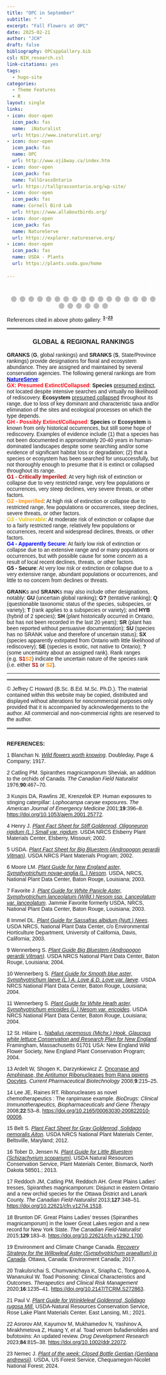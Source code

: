```yaml
---
title: "OPC in September"
subtitle: " "
excerpt: "Fall Flowers at OPC"
date: 2025-02-21
author: "JCH"
draft: false
bibliography: OPCsppGallery.bib
csl: NIH_research.csl
link-citations: yes
tags:
  - hugo-site
categories:
  - Theme Features
  - R
layout: single
links:
- icon: door-open
  icon_pack: fas
  name:  iNaturalist
  url: https://www.inaturalist.org/
- icon: door-open
  icon_pack: fas
  name: OPC
  url: http://www.ojibway.ca/index.htm
- icon: door-open
  icon_pack: fas
  name: TallGrassOntario
  url: https://tallgrassontario.org/wp-site/
- icon: door-open
  icon_pack: fas
  name: Cornell Bird Lab
  url: https://www.allaboutbirds.org/
- icon: door-open
  icon_pack: fas
  name: NatureServe
  url: https://explorer.natureserve.org/
- icon: door-open
  icon_pack: fas
  name: USDA - Plants
  url: https://plants.usda.gov/home

---
```


<style type="text/css">
* {box-sizing:border-box}
body {font-family: Verdana, sans-serif; margin:0}
.mySlides {display: none}
img {vertical-align: middle;}

/* ======================= */
/* SlideShow container CSS */
/* ======================= */
.slideshow-container {
  max-width: 600px;
  position: relative;
  margin: auto;
  }
/* ========================== */
/* Hide the images by default */
/* ========================== */
.mySlides {
  display: none;
  }
/* ======================== */
/*  Next & previous buttons */
/* ======================== */
.prev, .next {
  cursor: pointer;
  position: absolute;
  top: 50%;
  width: auto;
  margin-top: -22px;
  padding: 16px;
  color: white;
  font-weight: bold;
  font-size: 18px;
  transition: 0.6s ease;
  border-radius: 0 3px 3px 0;
  user-select: none;
  }
/* ================================ */
/* Position: "next button" to right */
/* ================================ */
.next {
  right: 0;
  border-radius: 3px 0 0 3px;
  }
/* ====================================================== */
/* On hover: black bkgd color with little bit see-through */
/* ====================================================== */
.prev:hover, .next:hover {
  background-color: rgba(0,0,0,0.8);
  }

/* ====================== */
/* Caption Container text */
/* ====================== */
.caption-container {
  font-size: 14px;
  text-align: left;
  background-color: rgb(240,240,240);
  padding: 5px 5px;
  color: white;
}

/* ===================== */
/* Number text (1/10 etc) */
/* ===================== */
.numbertext {
  color: #f2f2f2;
  font-size: 12px;
  padding: 8px 12px;
  position: absolute;
  top: 0;
  }
/* =========================== */
/*   Dots/bullets/indicators   */
/* =========================== */
.dot {
  cursor: pointer;
  height: 15px;
  width: 15px;
  margin: 0 2px;
  background-color: #bbb;
  border-radius: 50%;
  display: inline-block;
  transition: background-color 0.6s ease;
  }
.active, .dot:hover {
  background-color: #717171;
  }

/* ==================== */
/*   Fading animation   */
/* ==================== */
.fade {
  animation-name: fade;
  animation-duration: 1.5s;
  }
@keyframes fade {
  from {opacity: .4}
  to {opacity: 1}
  }

/* =============================== */
/*          CSS for Links          */
/* =============================== */
a.one:link {color: rgb(0, 0, 200);}
a.one:visited {color: rgb(192, 20, 172);}
a.one:hover {color: rgb(255, 20, 100);}

/* ============================== */
/*     CSS for stylizing text     */
/* ============================== */
#Blk { font-weight: bold; color: rgb(0, 0, 0); }
#blk { color: rgb(0, 0, 0); }
#Red { font-weight: bold; color: rgb(255, 10, 20); }
#Dred { font-weight: bold; color: rgb(175, 0, 0); }
#Or { font-weight: bold; color: rgb(255, 140, 0); }
#Gold { font-weight: bold; color: rgb(230, 190, 0); }
#Gr2 { font-weight: bold; color: rgb(25, 150, 25); }
#Teal { font-weight: bold; color: rgb(60, 180, 180); }
#Blue { font-weight: bold; color: blue; }
#Glacialb { font-weight: bold; color: rgb(54, 139, 193); }
#Violet { font-weight: bold; color: rgb(180, 73, 255); }
#Purple { font-weight: bold; color: rgb(150, 0, 255); }
#Magenta { font-weight: bold; color: rgb(255, 0, 255); }
#Salmon { font-weight: bold; color: rgb(255, 140, 160); }
#Silver { font-weight: bold; color: rgb(192, 192, 192); }
#Gray { font-weight: bold; color: rgb(155, 155, 155); }
#Rust { font-weight: bold; color: rgb(183, 65, 14); }
#Dbr { font-weight: bold; color: rgb(100, 20, 20); }
</style>
<!-- Slideshow container -->

<div class="slideshow-container">

<!-- Full-width images with number and caption text -->

<div class="mySlides fade">

<div class="numbertext">

1 / 23

</div>

<img src="images/Sept2010_RigidGRod.jpg" alt="" width="100%"/>

<div class="caption-container">

<p id="caption">
<span id="blk"><i>Solidago rigida</i> (<span id="Gold">S3</span>, <span id="Blue">G4</span>), commonly known as <b><a class="one" href="https://www.inaturalist.org/taxa/125721-Solidago-rigida" target="_blank" title="Go to iNaturalist">Rigid Goldenrod</a></b> or <b>Stiff-leaved Goldenrod</b>, is a provincially rare native perennial forb and member of the family <i>Asteraceae</i> that can be found in open, dry sandy soils. Its a relatively tall plant with thick stiff leaves (hence the name). Although the flowers of this statuesque plant begin to emerge in late August, it is only during the early part of September when they reach peak bloom (<b>Henry</b> 2002).</span>
</p>

</div>

</div>

<div class="mySlides fade">

<div class="numbertext">

2 / 23

</div>

<img src="images/Sept2010_GrayGrod.jpg" alt="" width="100%"/>

<div class="caption-container">

<p id="caption">
<span id="blk"><i>Solidago nemoralis</i> (<b>S5</b>, <b>G5</b>), commonly known as <b><a class="one" href="https://www.inaturalist.org/taxa/130377-Solidago-nemoralis" target="_blank" title="Go to iNaturalist">Gray Goldenrod</a></b> or <b>Field Goldenrod</b>, is a native perennial forb and member of the family <i>Asteraceae</i>. This early fall blooming goldenrod has notable gray-green or reddish stems lined with short white hairs, and small narrow, petiole-less upper leaves (see inset). Each composite flower head contains multiple (5-11) yellow <b>ray florets</b> and upwards of 10 yellow <b>disc florets</b> (<b>Belt</b> 2012).</span>
</p>

</div>

</div>

<div class="mySlides fade">

<div class="numbertext">

3 / 23

</div>

<img src="images/Sept2010_AmerToad.jpg" alt="" width="100%"/>

<div class="caption-container">

<p id="caption">
<span id="blk"><i>Anaxyrus americanus</i> (<b>S5</b>, <b>G5</b>), commonly known as the <b><a class="one" href="https://www.inaturalist.org/taxa/64968-Anaxyrus-americanus" target="_blank" title="Go to iNaturalist">American toad</a></b>, is a common native amphibian and member of the family <i>Bufonidae</i>. The colour varies with the environment (i.e. solid or speckled yellow, brown or black) and can include red-brown coloured warts as seen in this specimen. These toads can secrete a steroidal toxin known as <b><a class="one" href="https://pubchem.ncbi.nlm.nih.gov/compound/20054854" target="_blank" title="Go to PubChem">bufotoxin</a></b> (Note: some are structurally related to milkweed <b>cardiac glycosides</b>) that is relatively mild when compared to more poisonous amphibian secreted neurotoxins like batrachotoxin (<b>Trakulsrichai</b> et. al. 2020, <b>Asrorov</b> et. al. 2023).</span>
</p>

</div>

</div>

<div class="mySlides fade">

<div class="numbertext">

4 / 23

</div>

<img src="images/Sept2010_BGentian.jpg" alt="" width="100%"/>

<div class="caption-container">

<p id="caption">
<span id="blk"><i>Gentiana andrewsii</i> (<span id="Blue">S4</span>, <b>G5</b>), commonly known as <b><a class="one" href="https://www.inaturalist.org/taxa/120580-Gentiana-andrewsii" target="_blank" title="Go to iNaturalist">Bottle Gentian</a></b> or <b>Closed Gentian</b>, is a native perennial forb and member of the family <i>Gentianaceae</i>. The dark blue flowers of this unique plant are clustered atop hairless, glossy green foliage, and have a characteristic bottle shape with fixed petals and a closed mouth. Only relatively strong insect pollinators, like bumblebee species, can pry open the mouth of the plant to gain access to the pollen and nectar (<b>Nemec</b> 2024).</span>
</p>

</div>

</div>

<div class="mySlides fade">

<div class="numbertext">

5 / 23

</div>

<img src="images/Sept2010_FrGentian.jpg" alt="" width="100%"/>

<div class="caption-container">

<p id="caption">
<span id="blk"><i>Gentianopsis crinita</i> (<b>S5</b>, <b>G5</b>), commonly known as <b><a class="one" href="https://www.inaturalist.org/taxa/154320-Gentianopsis-crinita" target="_blank" title="Go to iNaturalist">Greater fringed Gentian</a></b> or <b>Blue Gentian</b>, is a native biennial forb and member of the family <i>Gentianaceae</i>. This very beautiful vibrant blue flower sadly only blooms during the last year of its two year life cycle. The delicately fringed petals are held aloft by triangular shaped green sepals at the base of the flower. As <b>Neltje Blanchan</b> (1917) so aptly put it “<i>When we come upon a bed of gentians…we can but repeat <b><a class="one" href="https://www.poetryfoundation.org/poems/55340/to-the-fringed-gentian" target="_blank" title="Go to PoetryFoundation">Bryants</a></b> thoughts and express them prosaically who attempt description</i>”.</span>
</p>

</div>

</div>

<div class="mySlides fade">

<div class="numbertext">

6 / 23

</div>

<img src="images/Sept2010_HeathAster.jpg" alt="" width="100%"/>

<div class="caption-container">

<p id="caption">
<span id="blk"><i>Symphyotrichum ericoides</i> (<b>S5</b>, <b>G5</b>), commonly known as <b><a class="one" href="https://www.inaturalist.org/taxa/126654-Symphyotrichum-ericoides" target="_blank" title="Go to iNaturalist">White heath aster</a></b>, is a native perennial forb and member of the family <i>Asteraceae</i>. The stem is brown or grayish brown and slightly hairy, although the upper stem sections may lack hairs (i.e. glabrescent). The simple, sessile, alternately arranged narrow grayish-green leaves become noticeably smaller as you ascend the plant or branch, and often have a small white-spine tip (see inset). The crowded flower set (i.e. inflorescence) forms a multi-branched panicle-like structure that contains many (potentially 200 or more) flower heads. Each flower head consists of multiple (10-18) white <b>ray florets</b> and upwards of 20 yellow <b>disc florets</b> (become brown). The smaller flowers and spine-less <b>phyllaries</b> (leaf like bracts at the base of the flower) helps distinguish it from the similar looking <i>S. pilosum</i>, or <b>Hairy aster</b> (<b>Wennerberg</b> 2004).</span>
</p>

</div>

</div>

<div class="mySlides fade">

<div class="numbertext">

7 / 23

</div>

<img src="images/Sept2010_LittleBstem.jpg" alt="" width="100%"/>

<div class="caption-container">

<p id="caption">
<span id="blk"><i>Schizachyrium scoparium</i> (<span id="Blue">S4</span>, <b>G5</b>), commonly known as <b><a class="one" href="https://www.inaturalist.org/taxa/122603-Schizachyrium-scoparium" target="_blank" title="Go to iNaturalist">Little Bluestem</a></b>, is a native perennial bunchgrass and member of the family <i>Poaceae</i>. This smaller bluestem has bluish or grayish-green leaves and stalks that become noticeably reddish or coppery in colour during the fall season. The upper stalks sport fluffy slightly curving <b>spikelets</b> (i.e. <b>awn</b> is the bristly extension of the outer flower or <b>lemma</b> that aids seed dispersal). Ecologically it is one of the main grasses found in the tallgrass prairies of the central plains, and it also provides food and shelter for the larva of many butterfly species (<b>USDA</b> 2002, <b>Tober</b> and <b>Jensen</b> 2013).</span>
</p>

</div>

</div>

<div class="mySlides fade">

<div class="numbertext">

8 / 23

</div>

<img src="images/Sept2010_GrPLadyTresses.jpg" alt="" width="100%"/>

<div class="caption-container">

<p id="caption">
<span id="blk"><i>Spiranthes magnicamporum</i> (<span id="Gold">S3</span>, <span id="Gold">G3</span>), commonly known as <b><a class="one" href="https://www.inaturalist.org/taxa/154330-Spiranthes-magnicamporum" target="_blank" title="Go to iNaturalist">Great Plains Ladies’ tresses</a></b>, is a rare native perennial forb and member of the orchid family <i>Orchidaceae</i>. Although it is usually associated with the western-central Great Plains, there are rare isolated populations further east, particularly in and around the lower Great Lakes (<b>Catling</b> 1976, <b>Reddoch</b> et. al. 2013, <b>Brunton</b> 2015). You will likely detect its strong vanilla-like odour (i.e. likely coumarin compounds) before setting eyes on the distinctive spiralling spike of creamy white flowers. Each flower head has a ruffled, protruding lower lip that is tinted yellow along its back central line, and horn-like lateral sepals.</span>
</p>

</div>

</div>

<div class="mySlides fade">

<div class="numbertext">

9 / 23

</div>

<img src="images/Sept2010_NLepFrog.jpg" alt="" width="100%"/>

<div class="caption-container">

<p id="caption">
<span id="blk"><i>Lithobates pipiens</i> (<b>S5</b>, <b>G5</b>), commonly known as <b><a class="one" href="https://www.inaturalist.org/taxa/66003-Lithobates-pipiens" target="_blank" title="Go to iNaturalist">Northern leopard frog</a></b>, is a native amphibian species and member of the family <i>Ranidae</i>. It usually has a dorsal green colour highlighted by numerous (lightly ringed) dark brownish spots, and two parallel tan coloured dorso-lateral folds running from the back of the eye down the back. Like many frogs it dines on a variety of insects and other small animals. Research has identified novel RNA based enzymes (i.e. ribonucleases) from the oocytes of <i>L. pipiens</i> that may be used as a cancer chemotherapeutic agent (<b>Lee</b> and <b>Raines</b> 2008, <b>Ardelt</b> et. al. 2008).</span>
</p>

</div>

</div>

<div class="mySlides fade">

<div class="numbertext">

10 / 23

</div>

<img src="images/Sept2010_NEAster.jpg" alt="" width="100%"/>

<div class="caption-container">

<p id="caption">
<span id="blk"><i>Symphyotrichum novae-angliae</i> (<b>S5</b>, <b>G5</b>), commonly known as <b><a class="one" href="https://www.inaturalist.org/taxa/117443-Symphyotrichum-novae-angliae" target="_blank" title="Go to iNaturalist">New England aster</a></b>, is a native perennial forb and member of the family <i>Asteraceae</i>. The plant has very distinct deep purple flowers, each containing upwards of 100 <b>ray florets</b> and 50 or more central yellow <b>disc florets</b>. The erect central stem and smaller upper branches are purplish in colour and fairly hairy (i.e. <b>pilose</b>). The lance-shaped leaves are clasping (i.e. no petiole) and arranged in an alternating pattern along the stems. Like many asters it is an important food source for both pollinating insects (i.e. butterflies, moths, ants, flies, and bees) and seed eating songbirds (<b>Moore</b> 2003).</span>
</p>

</div>

</div>

<div class="mySlides fade">

<div class="numbertext">

11 / 23

</div>

<img src="images/Sept2010_PurRattleSnRoot.jpg" alt="" width="100%"/>

<div class="caption-container">

<p id="caption">
<span id="blk"><i>Nabalus racemosus</i> (<b>S5</b>, <b>G5</b>), commonly known as <b><a class="one" href="https://www.inaturalist.org/taxa/204360-Nabalus-racemosus" target="_blank" title="Go to iNaturalist">Purple Rattlesnake root</a></b>, is a native perennial forb and member of the family <i>Asteraceae</i>. When the distinctive long haired cylinder-shaped bracts open during early fall they display multiple (upwards of 9-25) strap-like white <b>ray florets</b> that are lightly toothed at the top and usually curling outwards. Multiple long showy styles emerge from the centre of the flowers that are marked by purplish strips along their base and forked curling tips (<b>St. Hilaire</b> 2004).</span>
</p>

</div>

</div>

<div class="mySlides fade">

<div class="numbertext">

12 / 23

</div>

<img src="images/Sept2010_WhiteGrod.jpg" alt="" width="100%"/>

<div class="caption-container">

<p id="caption">
<span id="blk"><i>Solidago bicolor</i> (<span id="Blue">S4</span>, <b>G5</b>), commonly known as <b><a class="one" href="https://www.inaturalist.org/taxa/146717-Solidago-bicolor" target="_blank" title="Go to iNaturalist">Silverrod</a></b> or <b>White Goldenrod</b>, is a native perennial forb and member of the family <i>Asteraceae</i>. This species is unique among members of the genus <i>Solidago</i> in that the <b>ray florets</b> are white rather than yellow. Often the flower heads closely line the erect, slightly hairy central stem giving it an unusual wand-like appearance.</span>
</p>

</div>

</div>

<div class="mySlides fade">

<div class="numbertext">

13 / 23

</div>

<img src="images/Sept2010_WhThorRoot.jpg" alt="" width="100%"/>

<div class="caption-container">

<p id="caption">
<span id="blk"><i>Eupatorium altissimum</i> (<span id="Blue">S4</span>, <b>G5</b>), commonly known as <b><a class="one" href="https://www.inaturalist.org/taxa/119135-Eupatorium-altissimum" target="_blank" title="Go to iNaturalist">Tall thoroughwort</a></b> or <b>Tall Boneset</b>, is a native perennial forb and member of the family <i>Asteraceae</i>. The relatively large three-veined, lance-like leaves are either sessile or attached to the stem via a short petiole. Both the stems and the oppositely arranged leaves are covered with whitish hairs. Each white flower head atop the plant usually has five <b>disc florets</b>, but no <b>ray florets</b>. The rather large flat topped inflorescence (i.e. <b>corymbiform arrays</b>) attracts many pollinating insects.</span>
</p>

</div>

</div>

<div class="mySlides fade">

<div class="numbertext">

14 / 23

</div>

<img src="images/Sept2010_SmBAster.jpg" alt="" width="100%"/>

<div class="caption-container">

<p id="caption">
<span id="blk"><i>Symphyotrichum laeve</i> (<b>S5</b>, <b>G5</b>), commonly known as <b><a class="one" href="https://www.inaturalist.org/taxa/129607-Symphyotrichum-laeve" target="_blank" title="Go to iNaturalist">Smooth blue aster</a></b> or <b>Smooth aster</b>, is a native perennial forb and member of the family <i>Asteraceae</i>. The leaves vary in shape ranging from lance-like or spatula-like to oblong-ovate. They are also alternately arranged, often times clasping the stem, and generally hairless and smooth along their margins or edges. Each flower head has multiple (upwards of 34) pale blue <b>ray florets</b> and a similar number of yellow <b>disc florets</b> that often turn a purplish red. Ecologically <i>S. laeve</i> is the host plant for the larva of the <b><a class="one" href="https://www.inaturalist.org/taxa/52925-Phyciodes-tharos" target="_blank" title="Go to iNaturalist">Pearl Crescent butterfly</a></b> (<i>Phyciodes tharos</i>) and also provides nectar for a variety of other insect pollinators during the fall season (<b>Wennerberg</b> 2004).</span>
</p>

</div>

</div>

<div class="mySlides fade">

<div class="numbertext">

15 / 23

</div>

<img src="images/Sept2010_WillowAster.jpg" alt="" width="100%"/>

<div class="caption-container">

<p id="caption">
<span id="blk"><i>Symphyotrichum praealtum</i> (<span id="Or">S2</span>, <b>G5</b>), commonly known as <b><a class="one" href="https://www.inaturalist.org/taxa/243173-Symphyotrichum-praealtum-praealtum" target="_blank" title="Go to iNaturalist">Willow aster</a></b>, is a provincially very rare native perennial forb and member of the family <i>Asteraceae</i>. The plant has relatively thick lance-like or narrowly ovate leaves that can be either sessile or connected to the stem via a short petiole. The leaves also have a very fine network of veins (i.e. reticulate pattern) on their underside (see inset). The flower heads can form dense arrays within the upper branches. Each flower head has relatively large leafy bracts along its base, multiple (upwards of 35) pale blue-violet to lavender coloured <b>ray florets</b>, and a similar number of yellow <b>disc florets</b> that turn a purplish or reddish brown. In Canada <i>S. praealtum</i> is listed as a threatened species (federal Species at Risk Act or <b>SARA</b>) and can only be found in southwestern Ontario where 10 natural populations are known to exist, many (7) being found in and around Windsor and LaSalle (<b>Environment and Climate Change Canada</b> 2017).</span>
</p>

</div>

</div>

<div class="mySlides fade">

<div class="numbertext">

16 / 23

</div>

<img src="images/Sept2010_WPanAster.jpg" alt="" width="100%"/>

<div class="caption-container">

<p id="caption">
<span id="blk"><i>Symphyotrichum lanceolatum</i> (<b>S5</b>, <b>G5</b>), commonly known as <b><a class="one" href="https://www.inaturalist.org/taxa/79301-Symphyotrichum-lanceolatum" target="_blank" title="Go to iNaturalist">White panicled aster</a></b> or <b>Lance-leaved aster</b>, is a native perennial forb and member of the family <i>Asteraceae</i>. This relatively tall aster (upwards of 2 m) has long, simple, lance-shaped leaves (with a few widely spaced teeth) that are alternately arranged along the stems. The erect stems can vary in colour (green to a dark red) and bear distinct vertical lines of short white hairs in the upper sections (see inset). The relatively large, composite flower heads are arranged in clusters along multiple upper branches (i.e. <b>panicled</b>). Each flower head has multiple (upwards of 50) white <b>ray florets</b> and about the same number of yellow <b>disc florets</b> (turn purple as they mature). Ecologically this plant provides much needed food for a variety of pollinating insects during the colder fall season (<b>Favorite</b> 2003).</span>
</p>

</div>

</div>

<div class="mySlides fade">

<div class="numbertext">

17 / 23

</div>

<img src="images/Sept2010_RufGrod.jpg" alt="" width="100%"/>

<div class="caption-container">

<p id="caption">
<span id="blk"><i>Solidago rugosa</i> (<b>S5</b>, <b>G5</b>), commonly known as <b><a class="one" href="https://www.inaturalist.org/taxa/128551-Solidago-rugosa" target="_blank" title="Go to iNaturalist">Rough-stemmed Goldenrod</a></b> or <b>Roughleaf Goldenrod</b>, is a native perennial forb and member of the family <i>Asteraceae</i>. The plant has a hairy stems and characteristic wrinkly-looking leaves. The leaves are also arranged alternately along the stems and are elliptical or somewhat lance-like in shape. The <b>secund</b> flower heads grow in clusters along multiple upper branches (i.e. <b>panicled</b>). Each flower head has upwards of 12 bright yellow <b>ray florets</b> and slightly fewer yellow central <b>disc florets</b>. Ecologically this late blooming plant provides much needed nectar to a variety of pollinating insects and seeds to songbirds and other animals (<b>Paul</b> 2021).</span>
</p>

</div>

</div>

<div class="mySlides fade">

<div class="numbertext">

18 / 23

</div>

<img src="images/Sept2010_NBugleweed.jpg" alt="" width="100%"/>

<div class="caption-container">

<p id="caption">
<span id="blk"><i>Lycopus uniflorus</i> (<b>S5</b>, <b>G5</b>), commonly known as <b><a class="one" href="https://www.inaturalist.org/taxa/77915-Lycopus-uniflorus" target="_blank" title="Go to iNaturalist">Northern Bugleweed</a></b>, is a native perennial forb and member of the mint family <i>Lamiaceae</i>. The erect stem of this plant is lined by pairs of oppositely arranged toothed leaves with the tiny white flower snugly arranged where the leaf meets the stem (i.e. <b>axils</b>).</span>
</p>

</div>

</div>

<div class="mySlides fade">

<div class="numbertext">

19 / 23

</div>

<img src="images/Sept2010_SkyBAster.jpg" alt="" width="100%"/>

<div class="caption-container">

<p id="caption">
<span id="blk"><i>Symphyotrichum oolentangiense</i> (<span id="Blue">S4</span>, <b>G5</b>), commonly known as <b><a class="one" href="https://www.inaturalist.org/taxa/130371-Symphyotrichum-oolentangiense" target="_blank" title="Go to iNaturalist">Sky Blue aster</a></b>, is a native perennial forb and member of the family <i>Asteraceae</i>. The simple leaves are ovate to lance-like in shape, with a noticeable sandpaper-like texture when touched. Each composite flower head have upwards of 25 outer blue <b>ray florets</b> and a similar number of yellow central <b>disc florets</b> that turn a reddish colour as they mature. A notable feature of this flower (i.e. for identification purposes) is the diamond shaped bracts at the base of the flower that may have a spot of purple at their apex (see inset).</span>
</p>

</div>

</div>

<div class="mySlides fade">

<div class="numbertext">

20 / 23

</div>

<img src="images/Sept2010_TuskMCat.jpg" alt="" width="100%"/>

<div class="caption-container">

<p id="caption">
<span id="blk"><i>Lophocampa caryae</i> (<b>S5</b>, <b>G5</b>), commonly known as <b><a class="one" href="https://www.inaturalist.org/taxa/82225-Lophocampa-caryae" target="_blank" title="Go to iNaturalist">Hickory Tussack Moth caterpillar</a></b>, is a native moth and member of the family <i>Erebidae</i>. This white fluffy caterpillar sequesters toxic chemicals from its food to ward off predators. Exposure to the stings of this larva can trigger somewhat mild skin irritation in both infants and adults (<b>Kuspis</b> 2001).</span>
</p>

</div>

</div>

<div class="mySlides fade">

<div class="numbertext">

21 / 23

</div>

<img src="images/Sept2010_DevBegTick.jpg" alt="" width="100%"/>

<div class="caption-container">

<p id="caption">
<span id="blk"><i>Bidens frondosa</i> (<b>S5</b>, <b>G5</b>), commonly known as <b><a class="one" href="" target="_blank" title="Go to iNaturalist">Devil’s beggarticks</a></b> or <b>Common beggar-ticks</b>, is a native perennial forb and member of the family <i>Asteraceae</i>. The plant’s compound leaves consist of three leaflets (see inset), one oriented along the leaf axis and two smaller one mirroring each other on opposite sides of the leaf stalk. The blade of each leaflet is triangular or lance-like in shape with serrated or toothed margins, somewhat reminiscent of the mythical <b>devil’s-pitchfork</b> (another common name). The inflorescence consists of a lone orange coloured flower head (i.e. usually multiple <b>disc florets</b> only) surrounded by several prominent oblong or lance-like leafy bracts (Note: two cycles of three).</span>
</p>

</div>

</div>

<div class="mySlides fade">

<div class="numbertext">

22 / 23

</div>

<img src="images/Sept2010_SassafrasTrees.jpg" alt="" width="100%"/>

<div class="caption-container">

<p id="caption">
<span id="blk"><i>Sassafras albidum</i> (<span id="Blue">S4</span>, <b>G5</b>), commonly known as <b><a class="one" href="https://www.inaturalist.org/taxa/54795-Sassafras-albidum" target="_blank" title="Go to iNaturalist">Sassafras Tree</a></b>, is a native deciduous tree and member of the family <i>Lauraceae</i>. The distinctive green to yellow-green leaves of this tree can take on three different shapes, namely three-lobed, two-lobed or uni-lobed. During the fall season they turn beautiful shades of yellow and red. Besides playing host to the larvae of several butterfly species (e.g. eastern tiger swallowtail, spicebush swallowtail) the tree was also harvested by both First Nations People and early European settlers for both its flavourful oils (i.e. <b><a class="one" href="https://www.ebi.ac.uk/chebi/searchId.do?chebiId=CHEBI:8994" target="_blank" title="Go to CHEBI">safrole</a></b>) and timber (<b>Immel</b> 2003).</span>
</p>

</div>

</div>

<div class="mySlides fade">

<div class="numbertext">

23 / 23

</div>

<img src="images/Sept2010_SassTrees.jpg" alt="" width="100%"/>

<div class="caption-container">

<p id="caption">
<span id="blk"><i>Sassafras albidum</i> from the first week of October. The spectacular fall colours of these trees is worth reminding ourselves of given how rapidly such natural wonders are disappearing today.</span>
</p>

</div>

</div>

<!-- Next and previous buttons -->

<a class="prev" onclick="plusSlides(-1)">❮</a>
<a class="next" onclick="plusSlides(1)">❯</a>

</div>

<br>

<!-- The dots/circles -->

<div style="text-align:center">

<span class="dot" onclick="currentSlide(1)"></span>
<span class="dot" onclick="currentSlide(2)"></span>
<span class="dot" onclick="currentSlide(3)"></span>
<span class="dot" onclick="currentSlide(4)"></span>
<span class="dot" onclick="currentSlide(5)"></span>
<span class="dot" onclick="currentSlide(6)"></span>
<span class="dot" onclick="currentSlide(7)"></span>
<span class="dot" onclick="currentSlide(8)"></span>
<span class="dot" onclick="currentSlide(9)"></span>
<span class="dot" onclick="currentSlide(10)"></span>
<span class="dot" onclick="currentSlide(11)"></span>
<span class="dot" onclick="currentSlide(12)"></span>
<span class="dot" onclick="currentSlide(13)"></span>
<span class="dot" onclick="currentSlide(14)"></span>
<span class="dot" onclick="currentSlide(15)"></span>
<span class="dot" onclick="currentSlide(16)"></span>
<span class="dot" onclick="currentSlide(17)"></span>
<span class="dot" onclick="currentSlide(18)"></span>
<span class="dot" onclick="currentSlide(19)"></span>
<span class="dot" onclick="currentSlide(20)"></span>
<span class="dot" onclick="currentSlide(21)"></span>
<span class="dot" onclick="currentSlide(22)"></span>
<span class="dot" onclick="currentSlide(23)"></span>

</div>

<!-- Java Script -->
<script>
<!-- Show first slide -->
let slideIndex = 1;
showSlides(slideIndex);
<!-- calling function to move to nth slide and show that slide. -->
function plusSlides(n) {
  showSlides(slideIndex += n);
  }
<!-- Sets slideIndex to n and then shows the nth slide. -->
function currentSlide(n) {
  showSlides(slideIndex = n);
  }
<!-- Inside showSlides function declare an empty variable i -->
<!-- Look in HTML for elements with class designations mySlides and dot -->
<!-- If end of list is reached set slideIndex back to 1. -->
<!-- If go backwards past first slide go to end slide (slides.length) -->
<!-- then set the display style of all slides to none (n = 0) -->
<!-- to remove all slides from the DOM (hides them) -->
function showSlides(n) {
  let i;
  let slides = document.getElementsByClassName("mySlides");
  let dots = document.getElementsByClassName("dot");
  if (n > slides.length) {slideIndex = 1}    
  if (n < 1) {slideIndex = slides.length}
  for (i = 0; i < slides.length; i++) {
    slides[i].style.display = "none";  
  }
<!-- Remove "active" class from all elements with "dot" as their class -->
  for (i = 0; i < dots.length; i++) {
    dots[i].className = dots[i].className.replace(" active", "");
  }
<!-- Set display style of slideIndex - 1 to block, -->
<!-- making it effectively visible (previously set to 'none') -->
<!-- and add active class to the dot of index slideIndex-1. -->
  slides[slideIndex-1].style.display = "block";  
  dots[slideIndex-1].className += " active";
  }
</script>

References cited in above photo gallery: <b><sup>[1](#ref-blanchan_wild_1917)–[23](#ref-nemec_plant_2024)</sup></b>

<hr style="border:2px solid gray">

<div align="center">

<h3>
GLOBAL & REGIONAL RANKINGS
</h3>

</div>

**GRANKS** (**G**, global rankings) and **SRANKS** (**S**, State/Province rankings) provide designations for floral and ecosystem abundance. They are assigned and maintained by several conservation agencies. The following general rankings are from **<a class="one" href="https://explorer.natureserve.org/AboutTheData/DataTypes/ConservationStatusCategories" target="_blank" title="Go to NatureServe">NatureServe</a>**:  
<span id="Red">GX: Presumed Extinct/Collapsed</span>: **Species** <u>presumed extinct</u>, not located despite intensive searches and virtually no likelihood of rediscovery. **Ecosystem** <u>presumed collapsed</u> throughout its range, due to loss of key dominant and characteristic taxa and/or elimination of the sites and ecological processes on which the type depends.  
<span id="Red">GH - Possibly Extinct/Collapsed</span>: **Species** or **Ecosystem** is known from only historical occurrences, but still some hope of rediscovery. Examples of evidence include (1) that a species has not been documented in approximately 20-40 years in human-dominated landscapes despite some searching and/or some evidence of significant habitat loss or degradation; (2) that a species or ecosystem has been searched for unsuccessfully, but not thoroughly enough to presume that it is extinct or collapsed throughout its range.  
<span id="Dred">G1 - Critically Imperiled</span>: At very high risk of extinction or collapse due to very restricted range, very few populations or occurrences, very steep declines, very severe threats, or other factors.  
<span id="Or">G2 - Imperilled</span>: At high risk of extinction or collapse due to restricted range, few populations or occurrences, steep declines, severe threats, or other factors.  
<span id="Gold">G3 - Vulnerable</span>: At moderate risk of extinction or collapse due to a fairly restricted range, relatively few populations or occurrences, recent and widespread declines, threats, or other factors.  
<span id="Blue">G4 - Apparently Secure</span>: At fairly low risk of extinction or collapse due to an extensive range and or many populations or occurrences, but with possible cause for some concern as a result of local recent declines, threats, or other factors.  
<b>G5 - Secure</b>: At very low risk or extinction or collapse due to a very extensive range, abundant populations or occurrences, and little to no concern from declines or threats.

**GRANK**s and **SRANK**s may also include other designations, notably: **GU** (uncertain global ranking); **G?** (tentative ranking); **Q** (questionable taxonomic status of the species, subspecies, or variety); **T** (rank applies to a subspecies or variety); and **HYB** (hybrid of 2 species); **SH** (plant historically occurred in Ontario, but has not been recorded in the last 20 years); **SR** (plant has been reported without persuasive documentation); **SU** (species has no SRANK value and therefore of uncertain status); **SX** (species apparently extirpated from Ontario with little likelihood of rediscovery); **SE** (species is exotic, not native to Ontario); **?** (some uncertainty about an assigned rank). Rank ranges (e.g. <span id="Dred">S1</span><span id="Or">S2</span>) indicate the uncertain nature of the species rank (i.e. either <span id="Dred">S1</span> or <span id="Or">S2</span>).

------------------------------------------------------------------------

<hr style="border:2px solid gray">
<!--------------------------------------------------------------------->

© Jeffrey C Howard (B.Sc. B.Ed. M.Sc. Ph.D.). The material contained within this website may be copied, distributed and displayed without alterations for noncommercial purposes only provided that it is accompanied by acknowledgements to the author. All commercial and non-commercial rights are reserved to the author.  
<!--------------------------------------------------------------------->

<hr style="border:2px solid gray">

<a id="Refs"></a>  
**REFERENCES:**

<script src='https://storage.ko-fi.com/cdn/scripts/overlay-widget.js'></script>
<script>
  kofiWidgetOverlay.draw('jch274202227', {
    'type': 'floating-chat',
    'floating-chat.donateButton.text': 'Help Support',
    'floating-chat.donateButton.background-color': '#00b9fe',
    'floating-chat.donateButton.text-color': '#fff'
  });
</script>

<div id="refs" class="references csl-bib-body" entry-spacing="0">

<div id="ref-blanchan_wild_1917" class="csl-entry">

<span class="csl-left-margin">1 </span><span class="csl-right-inline">Blanchan N. *[Wild flowers worth knowing](http://archive.org/details/wildflowersworth00nelt_0)*. Doubleday, Page & Company; 1917.</span>

</div>

<div id="ref-catling_spiranthes_1976" class="csl-entry">

<span class="csl-left-margin">2 </span><span class="csl-right-inline">Catling PM. Spiranthes magnicamporum Sheviak, an addition to the orchids of Canada. *The Canadian Field Naturalist* 1976;**90**:467–70.</span>

</div>

<div id="ref-kuspis_human_2001" class="csl-entry">

<span class="csl-left-margin">3 </span><span class="csl-right-inline">Kuspis DA, Rawlins JE, Krenzelok EP. Human exposures to stinging caterpillar: *Lophocampa caryae* exposures. *The American Journal of Emergency Medicine* 2001;**19**:396–8. <https://doi.org/10.1053/ajem.2001.25772>.</span>

</div>

<div id="ref-henry_plant_2002" class="csl-entry">

<span class="csl-left-margin">4 </span><span class="csl-right-inline">Henry J. *[Plant Fact Sheet for Stiff Goldenrod, Oligoneuron rigidum (L.) Small var. rigidum](https://plants.usda.gov/plant-profile/OLRIR)*. USDA NRCS Elsberry Plant Materials Center, Elsberry, Missouri; 2002.</span>

</div>

<div id="ref-usda_plant_2002" class="csl-entry">

<span class="csl-left-margin">5 </span><span class="csl-right-inline">USDA. *[Plant Fact Sheet for Big Bluestem (Andropogon gerardii Vitman)](https://plants.usda.gov/plant-profile/ANGE)*. USDA NRCS Plant Materials Program; 2002.</span>

</div>

<div id="ref-moore_plant_2003" class="csl-entry">

<span class="csl-left-margin">6 </span><span class="csl-right-inline">Moore LM. *[Plant Guide for New England aster, Symphyotrichum novae-anglia (L.) Nesom](https://plants.usda.gov/plant-profile/SYNO2)*. USDA, NRCS, National Plant Data Center, Baton Rouge, Louisiana; 2003.</span>

</div>

<div id="ref-favorite_plant_2003-1" class="csl-entry">

<span class="csl-left-margin">7 </span><span class="csl-right-inline">Favorite J. *[Plant Guide for White Panicle Aster, Symphyotrichum lanceolatum (Willd.) Nesom ssp. Lanceolatum var. lanceolatum](https://plants.usda.gov/plant-profile/SYLAL4)*. Jammie Favorite formerly USDA, NRCS, National Plant Data Center, Baton Rouge, Louisiana; 2003.</span>

</div>

<div id="ref-immel_plant_2003-1" class="csl-entry">

<span class="csl-left-margin">8 </span><span class="csl-right-inline">Immel DL. *[Plant Guide for Sassafras albidum (Nutt.) Nees](https://plants.usda.gov/plant-profile/SAAL5)*. USDA NRCS, National Plant Data Center, c/o Environmental Horticulture Department, University of California, Davis, California; 2003.</span>

</div>

<div id="ref-wennerberg_plant_2004" class="csl-entry">

<span class="csl-left-margin">9 </span><span class="csl-right-inline">Wennerberg S. *[Plant Guide Big Bluestem (Andropogon gerardii Vitman)](https://plants.usda.gov/plant-profile/ANGE)*. USDA NRCS National Plant Data Center, Baton Rouge, Louisiana; 2004.</span>

</div>

<div id="ref-wennerberg_plant_2004-1" class="csl-entry">

<span class="csl-left-margin">10 </span><span class="csl-right-inline">Wennerberg S. *[Plant Guide for Smooth blue aster, Symphyotrichum laeve (L.) A. Love & D. Love var. laeve](https://plants.usda.gov/plant-profile/SYLAL3)*. USDA NRCS National Plant Data Center, Baton Rouge, Louisiana; 2004.</span>

</div>

<div id="ref-wennerberg_plant_2004-2" class="csl-entry">

<span class="csl-left-margin">11 </span><span class="csl-right-inline">Wennerberg S. *[Plant Guide for White Heath aster, Symphyotrichum ericoides (L.) Nesom var. ericoides](https://plants.usda.gov/plant-profile/SYERE)*. USDA NRCS National Plant Data Center, Baton Rouge, Louisiana; 2004.</span>

</div>

<div id="ref-st_hilaire_nabalus_2004" class="csl-entry">

<span class="csl-left-margin">12 </span><span class="csl-right-inline">St. Hilaire L. *[Nabalus racemosus (Michx.) Hook. Glaucous white lettuce Conservation and Research Plan for New England](https://www.nativeplanttrust.org/)*. Framingham, Massachusetts 01701 USA: New England Wild Flower Society, New England Plant Conservation Program; 2004.</span>

</div>

<div id="ref-ardelt_onconase_2008" class="csl-entry">

<span class="csl-left-margin">13 </span><span class="csl-right-inline">Ardelt W, Shogen K, Darzynkiewicz Z. [Onconase and Amphinase, the Antitumor Ribonucleases from Rana pipiens Oocytes](https://www.ncbi.nlm.nih.gov/pmc/articles/PMC2586917). *Current Pharmaceutical Biotechnology* 2008;**9**:215–25.</span>

</div>

<div id="ref-lee_ribonucleases_2008" class="csl-entry">

<span class="csl-left-margin">14 </span><span class="csl-right-inline">Lee JE, Raines RT. Ribonucleases as novel chemotherapeutics : The ranpirnase example. *BioDrugs: Clinical Immunotherapeutics, Biopharmaceuticals and Gene Therapy* 2008;**22**:53–8. <https://doi.org/10.2165/00063030-200822010-00006>.</span>

</div>

<div id="ref-belt_plant_2012" class="csl-entry">

<span class="csl-left-margin">15 </span><span class="csl-right-inline">Belt S. *[Plant Fact Sheet for Gray Goldenrod, Solidago nemoralis Aiton](https://plants.usda.gov/plant-profile/SONE)*. USDA NRCS National Plant Materials Center, Beltsville, Maryland; 2012.</span>

</div>

<div id="ref-tober_plant_2013" class="csl-entry">

<span class="csl-left-margin">16 </span><span class="csl-right-inline">Tober D, Jensen N. *[Plant Guide for Little Bluestem (Schizachyrium scoparium)](https://plants.usda.gov/plant-profile/SCSC)*. USDA Natural Resources Conservation Service, Plant Materials Center, Bismarck, North Dakota 58501.; 2013.</span>

</div>

<div id="ref-reddoch_great_2013" class="csl-entry">

<span class="csl-left-margin">17 </span><span class="csl-right-inline">Reddoch JM, Catling PM, Reddoch AH. Great Plains Ladies’ tresses, Spiranthes magnicamporum: Disjunct in eastern Ontario and a new orchid species for the Ottawa District and Lanark County. *The Canadian Field-Naturalist* 2013;**127**:348–51. <https://doi.org/10.22621/cfn.v127i4.1518>.</span>

</div>

<div id="ref-brunton_great_2015" class="csl-entry">

<span class="csl-left-margin">18 </span><span class="csl-right-inline">Brunton DF. Great Plains Ladies’ tresses (Spiranthes magnicamporum) in the lower Great Lakes region and a new record for New York State. *The Canadian Field-Naturalist* 2015;**129**:183–8. <https://doi.org/10.22621/cfn.v129i2.1700>.</span>

</div>

<div id="ref-environment_and_climate_change_canada_recovery_2017" class="csl-entry">

<span class="csl-left-margin">19 </span><span class="csl-right-inline">Environment and Climate Change Canada. *[Recovery Strategy for the Willowleaf Aster (Symphyotrichum praealtum) in Canada](https://www.canada.ca/en/environment-climate-change/services/species-risk-public-registry/recovery-strategies/willowleaf-aster-2017.html)*. Ottawa, Canada: Environment Canada; 2017.</span>

</div>

<div id="ref-trakulsrichai_toad_2020" class="csl-entry">

<span class="csl-left-margin">20 </span><span class="csl-right-inline">Trakulsrichai S, Chumvanichaya K, Sriapha C, Tongpoo A, Wananukul W. Toad Poisoning: Clinical Characteristics and Outcomes. *Therapeutics and Clinical Risk Management* 2020;**16**:1235–41. <https://doi.org/10.2147/TCRM.S272863>.</span>

</div>

<div id="ref-paul_plant_2021" class="csl-entry">

<span class="csl-left-margin">21 </span><span class="csl-right-inline">Paul V. *[Plant Guide for Wrinkleleaf Goldenrod, Solidago rugosa Mill.](https://plants.usda.gov/plant-profile/SORU2)* USDA-Natural Resources Conservation Service, Rose Lake Plant Materials Center. East Lansing, MI.; 2021.</span>

</div>

<div id="ref-asrorov_toad_2023" class="csl-entry">

<span class="csl-left-margin">22 </span><span class="csl-right-inline">Asrorov AM, Kayumov M, Mukhamedov N, Yashinov A, Mirakhmetova Z, Huang Y, *et al.* Toad venom bufadienolides and bufotoxins: An updated review. *Drug Development Research* 2023;**84**:815–38. <https://doi.org/10.1002/ddr.22072>.</span>

</div>

<div id="ref-nemec_plant_2024" class="csl-entry">

<span class="csl-left-margin">23 </span><span class="csl-right-inline">Nemec J. *[Plant of the week: Closed Bottle Gentian (Gentiana andrewsii)](https://www.fs.usda.gov/wildflowers/plant-of-the-week/gentiana_andrewsii.shtml)*. USDA, US Forest Service, Chequamegon-Nicolet National Forest; 2024.</span>

</div>

</div>
